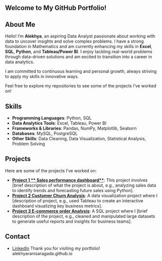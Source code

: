 ## Welcome to My GitHub Portfolio!

## About Me
Hello! I’m **Alekhya**, an aspiring Data Analyst passionate about working with data to uncover insights and solve complex problems. I have a strong foundation in Mathematics and am currently enhancing my skills in **Excel**, **SQL**, **Python**, and **Tableau/Power BI**. I enjoy tackling real-world problems through data-driven solutions and am excited to transition into a career in data analytics.

I am committed to continuous learning and personal growth, always striving to apply my skills in innovative ways. 

Feel free to explore my repositories to see some of the projects I’ve worked on!

## Skills
- **Programming Languages**: Python, SQL
- **Data Analytics Tools**: Excel, Tableau, Power BI
- **Frameworks & Libraries**: Pandas, NumPy, Matplotlib, Seaborn
- **Databases**: MySQL, PostgreSQL
- **Other Skills**: Data Cleaning, Data Visualization, Statistical Analysis, Problem Solving

## Projects
Here are some of the projects I’ve worked on:

- **[Project 1 ** Sales performance dashboard**](link-to-your-project)**: This project involves [brief description of what the project is about, e.g., analyzing sales data to identify trends and forecasting future sales using Python].
- **[Project 2 **Customer Churn Analysis**](link-to-your-project)**: A data visualization project where I [description of project, e.g., used Tableau to create an interactive dashboard visualizing key business metrics].
- **[Project 3 **E-commerce order Analysis**](link-to-your-project)**: A SQL project where I [brief description of the project, e.g., cleaned and manipulated large datasets to generate useful reports and insights for business teams].
## Contact
- [LinkedIn](https://www.linkedin.com/in/alekhya-rani-961360129)
Thank you for visiting my portfolio! alekhyaranisaragada.github.io
